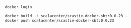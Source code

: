 ```bash
docker login
```

```bash
docker build -t scalacenter/scastie-docker-sbt:0.0.23 .
docker push scalacenter/scastie-docker-sbt:0.0.23
```
